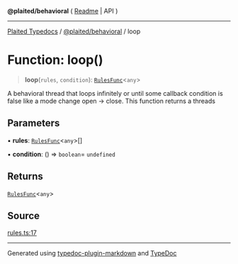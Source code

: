 **@plaited/behavioral** ( [Readme](../README.md) \| API )

***

[Plaited Typedocs](../../../modules.md) / [@plaited/behavioral](../modules.md) / loop

# Function: loop()

> **loop**(`rules`, `condition`): [`RulesFunc`](../type-aliases/RulesFunc.md)\<`any`\>

A behavioral thread that loops infinitely or until some callback condition is false
like a mode change open -> close. This function returns a threads

## Parameters

▪ **rules**: [`RulesFunc`](../type-aliases/RulesFunc.md)\<`any`\>[]

▪ **condition**: () => `boolean`= `undefined`

## Returns

[`RulesFunc`](../type-aliases/RulesFunc.md)\<`any`\>

## Source

[rules.ts:17](https://github.com/plaited/plaited/blob/b0dd907/libs/behavioral/src/rules.ts#L17)

***

Generated using [typedoc-plugin-markdown](https://www.npmjs.com/package/typedoc-plugin-markdown) and [TypeDoc](https://typedoc.org/)
